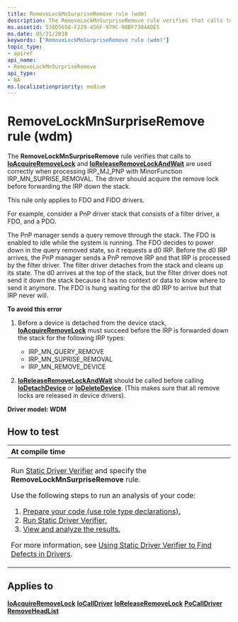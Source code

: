 ```yaml
---
title: RemoveLockMnSurpriseRemove rule (wdm)
description: The RemoveLockMnSurpriseRemove rule verifies that calls to IoAcquireRemoveLock and IoReleaseRemoveLockAndWait are used correctly when processing IRP\_MJ\_PNP with MinorFunction IRP\_MN\_SUPRISE\_REMOVAL.
ms.assetid: 536D5658-F229-456F-979C-96BF7384ADE5
ms.date: 05/21/2018
keywords: ["RemoveLockMnSurpriseRemove rule (wdm)"]
topic_type:
- apiref
api_name:
- RemoveLockMnSurpriseRemove
api_type:
- NA
ms.localizationpriority: medium
---
```


# RemoveLockMnSurpriseRemove rule (wdm)


The **RemoveLockMnSurpriseRemove** rule verifies that calls to [**IoAcquireRemoveLock**](/windows-hardware/drivers/ddi/wdm/nf-wdm-ioacquireremovelock) and [**IoReleaseRemoveLockAndWait**](/windows-hardware/drivers/ddi/wdm/nf-wdm-ioreleaseremovelockandwait) are used correctly when processing IRP\_MJ\_PNP with MinorFunction IRP\_MN\_SUPRISE\_REMOVAL. The driver should acquire the remove lock before forwarding the IRP down the stack.

This rule only applies to FDO and FIDO drivers.

For example, consider a PnP driver stack that consists of a filter driver, a FDO, and a PDO.

The PnP manager sends a query remove through the stack. The FDO is enabled to idle while the system is running. The FDO decides to power down in the query removed state, so it requests a d0 IRP. Before the d0 IRP arrives, the PnP manager sends a PnP remove IRP and that IRP is processed by the filter driver. The filter driver detaches from the stack and cleans up its state. The d0 arrives at the top of the stack, but the filter driver does not send it down the stack because it has no context or data to know where to send it anymore. The FDO is hung waiting for the d0 IRP to arrive but that IRP never will.

**To avoid this error**

1.  Before a device is detached from the device stack, [**IoAcquireRemoveLock**](/windows-hardware/drivers/ddi/wdm/nf-wdm-ioacquireremovelock) must succeed before the IRP is forwarded down the stack for the following IRP types:

    -   IRP\_MN\_QUERY\_REMOVE
    -   IRP\_MN\_SUPRISE\_REMOVAL
    -   IRP\_MN\_REMOVE\_DEVICE

2.  [**IoReleaseRemoveLockAndWait**](/windows-hardware/drivers/ddi/wdm/nf-wdm-ioreleaseremovelockandwait) should be called before calling [**IoDetachDevice**](/windows-hardware/drivers/ddi/wdm/nf-wdm-iodetachdevice) or [**IoDeleteDevice**](/windows-hardware/drivers/ddi/wdm/nf-wdm-iodeletedevice). (This makes sure that all remove locks are released in device drivers).

**Driver model: WDM**

How to test
-----------

<table>
<colgroup>
<col width="100%" />
</colgroup>
<thead>
<tr class="header">
<th align="left">At compile time</th>
</tr>
</thead>
<tbody>
<tr class="odd">
<td align="left"><p>Run <a href="https://docs.microsoft.com/windows-hardware/drivers/devtest/static-driver-verifier" data-raw-source="[Static Driver Verifier](./static-driver-verifier.md)">Static Driver Verifier</a> and specify the <strong>RemoveLockMnSurpriseRemove</strong> rule.</p>
Use the following steps to run an analysis of your code:
<ol>
<li><a href="https://docs.microsoft.com/windows-hardware/drivers/devtest/using-static-driver-verifier-to-find-defects-in-drivers#preparing-your-source-code" data-raw-source="[Prepare your code (use role type declarations).](./using-static-driver-verifier-to-find-defects-in-drivers.md#preparing-your-source-code)">Prepare your code (use role type declarations).</a></li>
<li><a href="https://docs.microsoft.com/windows-hardware/drivers/devtest/using-static-driver-verifier-to-find-defects-in-drivers#running-static-driver-verifier" data-raw-source="[Run Static Driver Verifier.](./using-static-driver-verifier-to-find-defects-in-drivers.md#running-static-driver-verifier)">Run Static Driver Verifier.</a></li>
<li><a href="https://docs.microsoft.com/windows-hardware/drivers/devtest/using-static-driver-verifier-to-find-defects-in-drivers#viewing-and-analyzing-the-results" data-raw-source="[View and analyze the results.](./using-static-driver-verifier-to-find-defects-in-drivers.md#viewing-and-analyzing-the-results)">View and analyze the results.</a></li>
</ol>
<p>For more information, see <a href="https://docs.microsoft.com/windows-hardware/drivers/devtest/using-static-driver-verifier-to-find-defects-in-drivers" data-raw-source="[Using Static Driver Verifier to Find Defects in Drivers](./using-static-driver-verifier-to-find-defects-in-drivers.md)">Using Static Driver Verifier to Find Defects in Drivers</a>.</p></td>
</tr>
</tbody>
</table>

Applies to
----------

[**IoAcquireRemoveLock**](/windows-hardware/drivers/ddi/wdm/nf-wdm-ioacquireremovelock)
[**IoCallDriver**](/windows-hardware/drivers/ddi/wdm/nf-wdm-iocalldriver)
[**IoReleaseRemoveLock**](/windows-hardware/drivers/ddi/wdm/nf-wdm-ioreleaseremovelock)
[**PoCallDriver**](/windows-hardware/drivers/ddi/ntifs/nf-ntifs-pocalldriver)
[**RemoveHeadList**](/windows-hardware/drivers/ddi/wdm/nf-wdm-removeheadlist)
 

